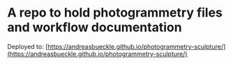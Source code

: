 # A repo to hold photogrammetry files and workflow documentation

Deployed to: [https://andreasbueckle.github.io/photogrammetry-sculpture/](https://andreasbueckle.github.io/photogrammetry-sculpture/)